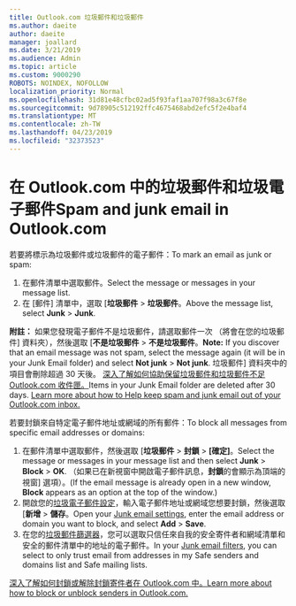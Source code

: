```yaml
---
title: Outlook.com 垃圾郵件和垃圾郵件
ms.author: daeite
author: daeite
manager: joallard
ms.date: 3/21/2019
ms.audience: Admin
ms.topic: article
ms.custom: 9000290
ROBOTS: NOINDEX, NOFOLLOW
localization_priority: Normal
ms.openlocfilehash: 31d81e48cfbc02ad5f93faf1aa707f98a3c67f8e
ms.sourcegitcommit: 9d78905c512192ffc4675468abd2efc5f2e4baf4
ms.translationtype: MT
ms.contentlocale: zh-TW
ms.lasthandoff: 04/23/2019
ms.locfileid: "32373523"
---
```

# <a name="spam-and-junk-email-in-outlookcom"></a><span data-ttu-id="6afac-102">在 Outlook.com 中的垃圾郵件和垃圾電子郵件</span><span class="sxs-lookup"><span data-stu-id="6afac-102">Spam and junk email in Outlook.com</span></span>

<span data-ttu-id="6afac-103">若要將標示為垃圾郵件或垃圾郵件的電子郵件：</span><span class="sxs-lookup"><span data-stu-id="6afac-103">To mark an email as junk or spam:</span></span>

1. <span data-ttu-id="6afac-104">在郵件清單中選取郵件。</span><span class="sxs-lookup"><span data-stu-id="6afac-104">Select the message or messages in your message list.</span></span>
1. <span data-ttu-id="6afac-105">在 [郵件] 清單中，選取 [**垃圾郵件** > **垃圾郵件**。</span><span class="sxs-lookup"><span data-stu-id="6afac-105">Above the message list, select **Junk** > **Junk**.</span></span>

<span data-ttu-id="6afac-106">**附註：** 如果您發現電子郵件不是垃圾郵件，請選取郵件一次 （將會在您的垃圾郵件] 資料夾），然後選取 [**不是垃圾郵件** > **不是垃圾郵件**。</span><span class="sxs-lookup"><span data-stu-id="6afac-106">**Note:** If you discover that an email message was not spam, select the message again (it will be in your Junk Email folder) and select **Not junk** > **Not junk**.</span></span> <span data-ttu-id="6afac-107">垃圾郵件] 資料夾中的項目會刪除超過 30 天後。 [深入了解如何協助保留垃圾郵件和垃圾郵件不足 Outlook.com 收件匣。](https://support.office.com/article/a3ece97b-82f8-4a5e-9ac3-e92fa6427ae4)</span><span class="sxs-lookup"><span data-stu-id="6afac-107">Items in your Junk Email folder are deleted after 30 days. [Learn more about how to Help keep spam and junk email out of your Outlook.com inbox.](https://support.office.com/article/a3ece97b-82f8-4a5e-9ac3-e92fa6427ae4)</span></span>

<span data-ttu-id="6afac-108">若要封鎖來自特定電子郵件地址或網域的所有郵件：</span><span class="sxs-lookup"><span data-stu-id="6afac-108">To block all messages from specific email addresses or domains:</span></span>

1. <span data-ttu-id="6afac-109">在郵件清單中選取郵件，然後選取 [**垃圾郵件** > **封鎖** > **[確定]**。</span><span class="sxs-lookup"><span data-stu-id="6afac-109">Select the message or messages in your message list and then select **Junk** > **Block** > **OK**.</span></span> <span data-ttu-id="6afac-110">（如果已在新視窗中開啟電子郵件訊息，**封鎖**的會顯示為頂端的視窗] 選項）。</span><span class="sxs-lookup"><span data-stu-id="6afac-110">(If the email message is already open in a new window, **Block** appears as an option at the top of the window.)</span></span>
1. <span data-ttu-id="6afac-111">開啟您的[垃圾電子郵件設定](https://outlook.live.com/mail/options/mail/junkEmail/blockedSendersAndDomainsV2)，輸入電子郵件地址或網域您想要封鎖，然後選取 [**新增** > **儲存**。</span><span class="sxs-lookup"><span data-stu-id="6afac-111">Open your [Junk email settings](https://outlook.live.com/mail/options/mail/junkEmail/blockedSendersAndDomainsV2), enter the email address or domain you want to block, and select **Add** > **Save**.</span></span>
1. <span data-ttu-id="6afac-112">在您的[垃圾郵件篩選器](https://outlook.live.com/mail/options/mail/junkEmail/filtersOption)，您可以選取只信任來自我的安全寄件者和網域清單和安全的郵件清單中的地址的電子郵件。</span><span class="sxs-lookup"><span data-stu-id="6afac-112">In your [Junk email filters](https://outlook.live.com/mail/options/mail/junkEmail/filtersOption), you can select to only trust email from addresses in my Safe senders and domains list and Safe mailing lists.</span></span>

[<span data-ttu-id="6afac-113">深入了解如何封鎖或解除封鎖寄件者在 Outlook.com 中。</span><span class="sxs-lookup"><span data-stu-id="6afac-113">Learn more about how to block or unblock senders in Outlook.com.</span></span>](https://support.office.com/article/afba1c94-77bb-4f50-8b85-057cf52f4d5e)